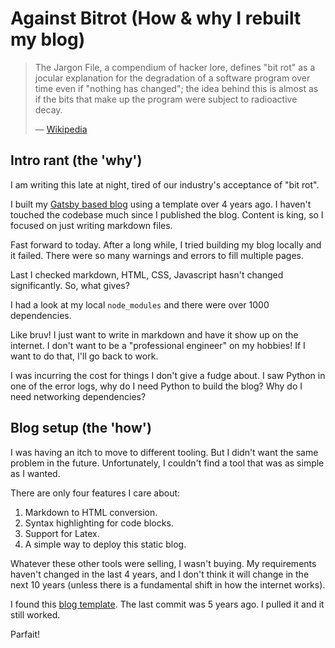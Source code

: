 # Against Bitrot (How & why I rebuilt my blog)

> The Jargon File, a compendium of hacker lore, defines "bit rot" as a jocular explanation for the degradation of a software program over time even if "nothing has changed"; the idea behind this is almost as if the bits that make up the program were subject to radioactive decay.
> 
> — [Wikipedia](https://en.wikipedia.org/wiki/Software_rot)

## Intro rant (the 'why')
I am writing this late at night, tired of our industry's acceptance of "bit rot".

I built my [Gatsby based blog](https://elvischidera.com) using a template over 4 years ago. I haven't touched the codebase much since I published the blog. Content is king, so I focused on just writing markdown files.

Fast forward to today. After a long while, I tried building my blog locally and it failed. There were so many warnings and errors to fill multiple pages.

Last I checked markdown, HTML, CSS, Javascript hasn't changed significantly. So, what gives?

I had a look at my local `node_modules` and there were over 1000 dependencies.

Like bruv! I just want to write in markdown and have it show up on the internet. I don't want to be a "professional engineer" on my hobbies! If I want to do that, I'll go back to work.

I was incurring the cost for things I don't give a fudge about. I saw Python in one of the error logs, why do I need Python to build the blog? Why do I need networking dependencies?

## Blog setup (the 'how')
I was having an itch to move to different tooling. But I didn't want the same problem in the future. Unfortunately, I couldn't find a tool that was as simple as I wanted.

There are only four features I care about:
1. Markdown to HTML conversion.
2. Syntax highlighting for code blocks.
3. Support for Latex.
4. A simple way to deploy this static blog.

Whatever these other tools were selling, I wasn't buying. My requirements haven't changed in the last 4 years, and I don't think it will change in the next 10 years (unless there is a fundamental shift in how the internet works).

I found this [blog template](https://github.com/gordonnl/markdown-blog-template). The last commit was 5 years ago. I pulled it and it still worked.

Parfait! 
